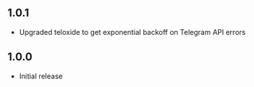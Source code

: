 ## 1.0.1

- Upgraded teloxide to get exponential backoff on Telegram API errors

## 1.0.0

- Initial release
